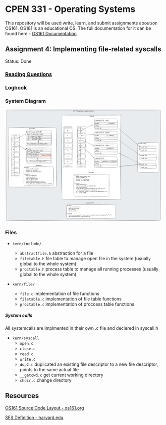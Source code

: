 # CPEN 331 - Operating Systems

This repository will be used write, learn, and submit assignments about/on OS161.
OS161 is an educational OS. The full documentation for it can be found here - [OS161 Documentation](http://www.os161.org/).

## Assignment 4: Implementing file-related syscalls
Status: Done

### [Reading Questions](submit/asst4/ass4-answers.md)

### [Logbook](docs/ASS4_TASK.md)

### System Diagram
![File System Diagram](docs/archv1.png)
### Files
- `kern/include/`
    -  `abstractfile.h` abstraction for a file
    -  `filetable.h`    file table to manage open file in the system (usually global to the whole system)
    - `proctable.h`     process table to manage all running processes (usually global to the whole system)

- `kern/file/`
    - `file.c`      implementation of file functions
    - `filetable.c` implementation of file table functions
    - `proctable.c` implementation of proccess table functions

##### System calls 
All systemcalls are implmented in their own .c file and declered in syscall.h
- `kern/syscall`
    - `open.c`
    - `close.c`
    - `read.c`
    - `write.c`
    - `dup2.c`      duplicated an existing file descriptor to a new file descriptor, points to the same actual file
    - `__getcwd.c`  get current working directory
    - `chdir.c`     change directory

## Resources

[OS161 Source Code Layout - os161.org](http://www.os161.org/resources/layout.html)

[SFS Definition - harvard.edu](https://www.eecs.harvard.edu/~cs161/assignments/a4.html)